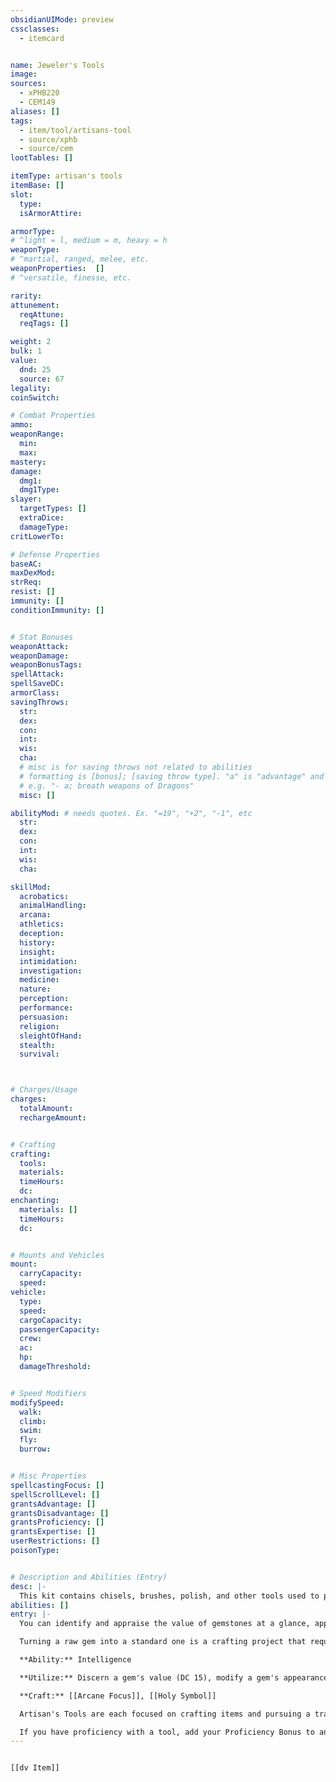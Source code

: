 ```yaml
---
obsidianUIMode: preview
cssclasses:
  - itemcard


name: Jeweler's Tools
image: 
sources: 
  - xPHB220
  - CEM149
aliases: []
tags: 
  - item/tool/artisans-tool
  - source/xphb
  - source/cem
lootTables: []

itemType: artisan's tools
itemBase: []
slot:
  type: 
  isArmorAttire: 

armorType:  
# ^light = l, medium = m, heavy = h
weaponType:
# ^martial, ranged, melee, etc.
weaponProperties:  []
# ^versatile, finesse, etc.  

rarity: 
attunement:
  reqAttune: 
  reqTags: []

weight: 2
bulk: 1
value:
  dnd: 25
  source: 67
legality:
coinSwitch: 

# Combat Properties
ammo:
weaponRange:
  min: 
  max: 
mastery: 
damage:
  dmg1: 
  dmg1Type:  
slayer:
  targetTypes: []
  extraDice: 
  damageType: 
critLowerTo: 

# Defense Properties
baseAC: 
maxDexMod: 
strReq: 
resist: []
immunity: []
conditionImmunity: []


# Stat Bonuses
weaponAttack: 
weaponDamage: 
weaponBonusTags:
spellAttack:
spellSaveDC:
armorClass: 
savingThrows: 
  str:
  dex:
  con:
  int:
  wis:
  cha:
  # misc is for saving throws not related to abilities
  # formatting is [bonus]; [saving throw type]. "a" is "advantage" and 1,2,3 are for +1,+2,+3 etc. 
  # e.g. "- a; breath weapons of Dragons"
  misc: []

abilityMod: # needs quotes. Ex. "=19", "+2", "-1", etc
  str: 
  dex: 
  con: 
  int: 
  wis: 
  cha: 

skillMod:
  acrobatics:
  animalHandling:
  arcana:
  athletics:
  deception:
  history:
  insight:
  intimidation:
  investigation:
  medicine:
  nature:
  perception:
  performance:
  persuasion:
  religion:
  sleightOfHand:
  stealth:
  survival:



# Charges/Usage
charges:
  totalAmount: 
  rechargeAmount: 


# Crafting
crafting:
  tools: 
  materials:
  timeHours: 
  dc: 
enchanting:
  materials: []
  timeHours: 
  dc: 


# Mounts and Vehicles
mount:
  carryCapacity:
  speed:
vehicle:
  type: 
  speed:
  cargoCapacity: 
  passengerCapacity: 
  crew: 
  ac: 
  hp: 
  damageThreshold: 


# Speed Modifiers
modifySpeed:
  walk:
  climb:
  swim:
  fly:
  burrow:


# Misc Properties
spellcastingFocus: []
spellScrollLevel: []
grantsAdvantage: []
grantsDisadvantage: []
grantsProficiency: []
grantsExpertise: []
userRestrictions: []
poisonType: 


# Description and Abilities (Entry)
desc: |-
  This kit contains chisels, brushes, polish, and other tools used to prepare or enhance gemstones, plus small-scale metalworking tools used to shape precious metals into jewelry of various kinds. A small [[jeweler's loupe]] is included for examining jewelry and gemstones.
abilities: []
entry: |-
  You can identify and appraise the value of gemstones at a glance, applying your proficiency modifier to any such checks.

  Turning a raw gem into a standard one is a crafting project that requires 1 day of work per 5 gp of value added, up to (the missing) half of the standard value of the gemstone. This is not the same as modifying a gem's appearance; that task requires a Dexterity check with jeweler's tools and turns a gemstone of one shape or cut into a gemstone of another shape or cut.

  **Ability:** Intelligence

  **Utilize:** Discern a gem's value (DC 15), modify a gem's appearance (DC 15) or determine a gem's history (DC 20).

  **Craft:** [[Arcane Focus]], [[Holy Symbol]]

  Artisan's Tools are each focused on crafting items and pursuing a trade. Each type of Artisan's Tools tools requires a separate proficiency.

  If you have proficiency with a tool, add your Proficiency Bonus to any ability check you make that uses the tool. If you have proficiency in a skill that's used with that check, you have Advantage on the check too.
---
```


```meta-bind-embed

[[dv Item]]

```